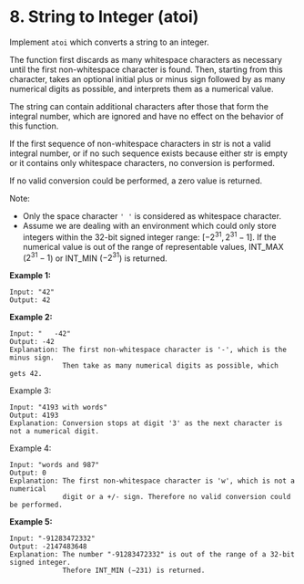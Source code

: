 # 8. String to Integer (atoi)

Implement `atoi` which converts a string to an integer.

The function first discards as many whitespace characters as necessary until the first non-whitespace character is found. Then, starting from this character, takes an optional initial plus or minus sign followed by as many numerical digits as possible, and interprets them as a numerical value.

The string can contain additional characters after those that form the integral number, which are ignored and have no effect on the behavior of this function.

If the first sequence of non-whitespace characters in str is not a valid integral number, or if no such sequence exists because either str is empty or it contains only whitespace characters, no conversion is performed.

If no valid conversion could be performed, a zero value is returned.

Note:

* Only the space character `' '` is considered as whitespace character.
* Assume we are dealing with an environment which could only store integers within the 32-bit signed integer range: $[−2^{31},  2^{31} − 1]$. If the numerical value is out of the range of representable values, INT_MAX ($2^{31} − 1$) or INT_MIN ($−2^{31}$) is returned.
 
**Example 1:**

```()
Input: "42"
Output: 42
```

**Example 2:**

```()
Input: "   -42"
Output: -42
Explanation: The first non-whitespace character is '-', which is the minus sign.
             Then take as many numerical digits as possible, which gets 42.
```

Example 3:

```()
Input: "4193 with words"
Output: 4193
Explanation: Conversion stops at digit '3' as the next character is not a numerical digit.
```

Example 4:

```()
Input: "words and 987"
Output: 0
Explanation: The first non-whitespace character is 'w', which is not a numerical 
             digit or a +/- sign. Therefore no valid conversion could be performed.
```

**Example 5:**

```()
Input: "-91283472332"
Output: -2147483648
Explanation: The number "-91283472332" is out of the range of a 32-bit signed integer.
             Thefore INT_MIN (−231) is returned.
```

